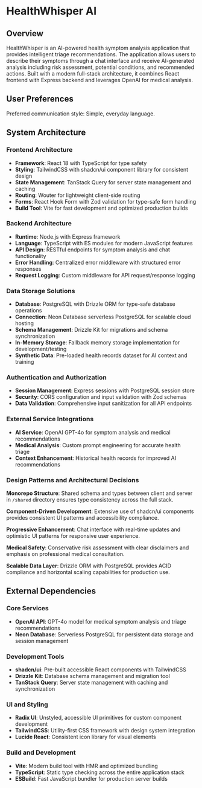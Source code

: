 # HealthWhisper AI

## Overview

HealthWhisper is an AI-powered health symptom analysis application that provides intelligent triage recommendations. The application allows users to describe their symptoms through a chat interface and receive AI-generated analysis including risk assessment, potential conditions, and recommended actions. Built with a modern full-stack architecture, it combines React frontend with Express backend and leverages OpenAI for medical analysis.

## User Preferences

Preferred communication style: Simple, everyday language.

## System Architecture

### Frontend Architecture
- **Framework**: React 18 with TypeScript for type safety
- **Styling**: TailwindCSS with shadcn/ui component library for consistent design
- **State Management**: TanStack Query for server state management and caching
- **Routing**: Wouter for lightweight client-side routing
- **Forms**: React Hook Form with Zod validation for type-safe form handling
- **Build Tool**: Vite for fast development and optimized production builds

### Backend Architecture
- **Runtime**: Node.js with Express framework
- **Language**: TypeScript with ES modules for modern JavaScript features
- **API Design**: RESTful endpoints for symptom analysis and chat functionality
- **Error Handling**: Centralized error middleware with structured error responses
- **Request Logging**: Custom middleware for API request/response logging

### Data Storage Solutions
- **Database**: PostgreSQL with Drizzle ORM for type-safe database operations
- **Connection**: Neon Database serverless PostgreSQL for scalable cloud hosting
- **Schema Management**: Drizzle Kit for migrations and schema synchronization
- **In-Memory Storage**: Fallback memory storage implementation for development/testing
- **Synthetic Data**: Pre-loaded health records dataset for AI context and training

### Authentication and Authorization
- **Session Management**: Express sessions with PostgreSQL session store
- **Security**: CORS configuration and input validation with Zod schemas
- **Data Validation**: Comprehensive input sanitization for all API endpoints

### External Service Integrations
- **AI Service**: OpenAI GPT-4o for symptom analysis and medical recommendations
- **Medical Analysis**: Custom prompt engineering for accurate health triage
- **Context Enhancement**: Historical health records for improved AI recommendations

### Design Patterns and Architectural Decisions

**Monorepo Structure**: Shared schema and types between client and server in `/shared` directory ensures type consistency across the full stack.

**Component-Driven Development**: Extensive use of shadcn/ui components provides consistent UI patterns and accessibility compliance.

**Progressive Enhancement**: Chat interface with real-time updates and optimistic UI patterns for responsive user experience.

**Medical Safety**: Conservative risk assessment with clear disclaimers and emphasis on professional medical consultation.

**Scalable Data Layer**: Drizzle ORM with PostgreSQL provides ACID compliance and horizontal scaling capabilities for production use.

## External Dependencies

### Core Services
- **OpenAI API**: GPT-4o model for medical symptom analysis and triage recommendations
- **Neon Database**: Serverless PostgreSQL for persistent data storage and session management

### Development Tools
- **shadcn/ui**: Pre-built accessible React components with TailwindCSS
- **Drizzle Kit**: Database schema management and migration tool
- **TanStack Query**: Server state management with caching and synchronization

### UI and Styling
- **Radix UI**: Unstyled, accessible UI primitives for custom component development
- **TailwindCSS**: Utility-first CSS framework with design system integration
- **Lucide React**: Consistent icon library for visual elements

### Build and Development
- **Vite**: Modern build tool with HMR and optimized bundling
- **TypeScript**: Static type checking across the entire application stack
- **ESBuild**: Fast JavaScript bundler for production server builds